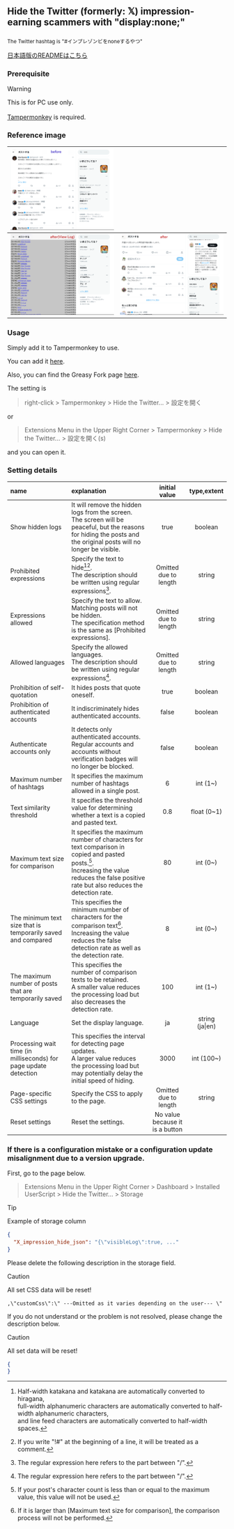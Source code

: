 ## Hide the Twitter (formerly: 𝕏) impression-earning scammers with "display:none;"

<sub>The Twitter hashtag is "#インプレゾンビをnoneするやつ"</sub>

[日本語版のREADMEはこちら](README.md)

### Prerequisite
> [!WARNING]
> This is for PC use only.
> <br>
> <br>
> [Tampermonkey](https://chromewebstore.google.com/detail/tampermonkey/dhdgffkkebhmkfjojejmpbldmpobfkfo) is required.

### Reference image
|![before](image/before.png)||
|:---:|:---:|
|![after1](image/after1.png)|![after2](image/after2.png)|

### Usage
Simply add it to Tampermonkey to use.

You can add it [here](https://github.com/hi2ma-bu4/X_impression_hide/raw/main/script.user.js).

Also, you can find the Greasy Fork page [here](https://greasyfork.org/ja/scripts/484303-twitter-%E6%97%A7-%F0%9D%95%8F-%E3%81%AE%E3%82%A4%E3%83%B3%E3%83%97%E3%83%AC%E3%83%83%E3%82%B7%E3%83%A7%E3%83%B3%E5%B0%8F%E9%81%A3%E3%81%84%E7%A8%BC%E3%81%8E%E9%87%8E%E9%83%8E%E3%81%A9%E3%82%82%E3%82%92display-none-%E3%81%99%E3%82%8B%E3%82%84%E3%81%A4).

The setting is
> right-click > Tampermonkey > Hide the Twitter... > 設定を開く

or
> Extensions Menu in the Upper Right Corner > Tampermonkey > Hide the Twitter... > 設定を開く(s)

and you can open it.

### Setting details
|name|explanation|initial value|type,extent|
|:---|:---|:---:|:---:|
|Show hidden logs|It will remove the hidden logs from the screen.<br>The screen will be peaceful, but the reasons for hiding the posts and the original posts will no longer be visible.|true|boolean|
|Prohibited expressions|Specify the text to hide[^1][^2].<br>The description should be written using regular expressions[^3].|Omitted due to length|string|
|Expressions allowed|Specify the text to allow.<br>Matching posts will not be hidden.<br>The specification method is the same as [Prohibited expressions].|Omitted due to length|string|
|Allowed languages|Specify the allowed languages.<br>The description should be written using regular expressions[^3].|Omitted due to length|string|
|Prohibition of self-quotation|It hides posts that quote oneself.|true|boolean|
|Prohibition of authenticated accounts|It indiscriminately hides authenticated accounts.|false|boolean|
|Authenticate accounts only|It detects only authenticated accounts.<br>Regular accounts and accounts without verification badges will no longer be blocked.|false|boolean|
|Maximum number of hashtags|It specifies the maximum number of hashtags allowed in a single post.|6|int (1~)|
|Text similarity threshold|It specifies the threshold value for determining whether a text is a copied and pasted text.|0.8|float (0~1)|
|Maximum text size for comparison|It specifies the maximum number of characters for text comparison in copied and pasted posts.[^4].<br>Increasing the value reduces the false positive rate but also reduces the detection rate.|80|int (0~)|
|The minimum text size that is temporarily saved and compared|This specifies the minimum number of characters for the comparison text[^5].<br>Increasing the value reduces the false detection rate as well as the detection rate.|8|int (0~)|
|The maximum number of posts that are temporarily saved|This specifies the number of comparison texts to be retained.<br>A smaller value reduces the processing load but also decreases the detection rate.|100|int (1~)|
|Language|Set the display language.|ja|string (ja\|en)|
|Processing wait time (in milliseconds) for page update detection|This specifies the interval for detecting page updates.<br>A larger value reduces the processing load but may potentially delay the initial speed of hiding.|3000|int (100~)|
|Page-specific CSS settings|Specify the CSS to apply to the page.|Omitted due to length|string|
|Reset settings|Reset the settings.|No value because it is a button||

[^1]: Half-width katakana and katakana are automatically converted to hiragana,<br>full-width alphanumeric characters are automatically converted to half-width alphanumeric characters,<br> and line feed characters are automatically converted to half-width spaces.
[^2]: If you write "!#" at the beginning of a line, it will be treated as a comment.
[^3]: The regular expression here refers to the part between "/".
[^4]: If your post's character count is less than or equal to the maximum value, this value will not be used.
[^5]: If it is larger than [Maximum text size for comparison], the comparison process will not be performed.


### If there is a configuration mistake or a configuration update misalignment due to a version upgrade.
First, go to the page below.
> Extensions Menu in the Upper Right Corner > Dashboard > Installed UserScript > Hide the Twitter... > Storage

> [!TIP]
> Example of storage column
> ```json
> {
>   "X_impression_hide_json": "{\"visibleLog\":true, ..."
> }
> ```

Please delete the following description in the storage field.
> [!CAUTION]
> All set CSS data will be reset!
```
,\"customCss\":\" ---Omitted as it varies depending on the user--- \"
```

If you do not understand or the problem is not resolved, please change the description below.
> [!CAUTION]
> All set data will be reset!

```json
{
}
```
